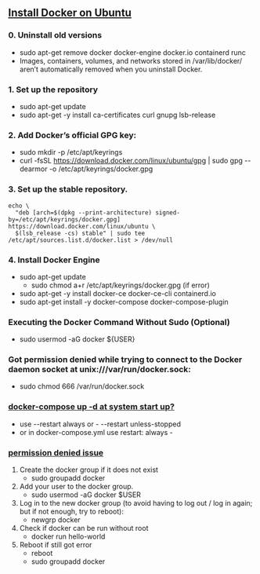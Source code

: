 ## [Install Docker on Ubuntu](https://docs.docker.com/engine/install/ubuntu/) 
### 0. Uninstall old versions
- sudo apt-get remove docker docker-engine docker.io containerd runc
- Images, containers, volumes, and networks stored in /var/lib/docker/ aren’t automatically removed when you uninstall Docker.
### 1. Set up the repository
- sudo apt-get update
- sudo apt-get -y install ca-certificates curl gnupg lsb-release

### 2. Add Docker’s official GPG key:
- sudo mkdir -p /etc/apt/keyrings
- curl -fsSL https://download.docker.com/linux/ubuntu/gpg | sudo gpg --dearmor -o /etc/apt/keyrings/docker.gpg

### 3. Set up the stable repository. 
```
echo \
  "deb [arch=$(dpkg --print-architecture) signed-by=/etc/apt/keyrings/docker.gpg] https://download.docker.com/linux/ubuntu \
  $(lsb_release -cs) stable" | sudo tee /etc/apt/sources.list.d/docker.list > /dev/null
```
### 4. Install Docker Engine
- sudo apt-get update
	- sudo chmod a+r /etc/apt/keyrings/docker.gpg (if error)
- sudo apt-get -y install docker-ce docker-ce-cli containerd.io
- sudo apt-get install -y docker-compose docker-compose-plugin

### Executing the Docker Command Without Sudo (Optional)	
- sudo usermod -aG docker ${USER}

### Got permission denied while trying to connect to the Docker daemon socket at unix:///var/run/docker.sock: 
- sudo chmod 666 /var/run/docker.sock


### [docker-compose up -d at system start up?](https://stackoverflow.com/questions/43671482/how-to-run-docker-compose-up-d-at-system-start-up)
- use --restart always or - --restart unless-stopped 
- or in docker-compose.yml use restart: always -

### [permission denied issue](https://stackoverflow.com/questions/48957195/how-to-fix-docker-got-permission-denied-issue)
1. Create the docker group if it does not exist
	- sudo groupadd docker
2. Add your user to the docker group.
	- sudo usermod -aG docker $USER
3. Log in to the new docker group (to avoid having to log out / log in again; but if not enough, try to reboot):
	- newgrp docker
4. Check if docker can be run without root
	- docker run hello-world
5. Reboot if still got error
	- reboot
	- sudo groupadd docker